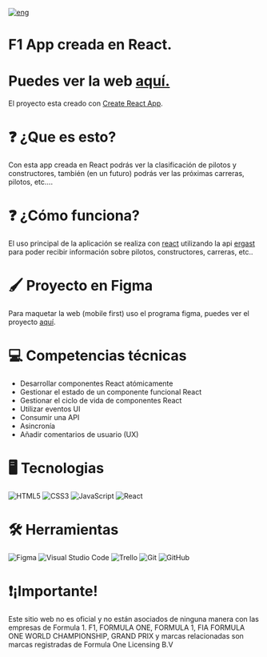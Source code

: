 [![eng](https://img.shields.io/badge/lang-eng-yellow.svg)](https://github.com/ItzAle/f1-app/blob/main/README.md)

# F1 App creada en React.

# Puedes ver la web [aquí.](https://f1-app-sigma.vercel.app)

El proyecto esta creado con [Create React App](https://github.com/facebook/create-react-app).

# ❓ ¿Que es esto?

Con esta app creada en React podrás ver la clasificación de pilotos y constructores, también (en un futuro) podrás ver las próximas carreras, pilotos, etc....

# ❓ ¿Cómo funciona?

El uso principal de la aplicación se realiza con [react](es.react.dev) utilizando la api [ergast](https://ergast.com/mrd/) para poder recibir información sobre pilotos, constructores, carreras, etc..

# 🖌️ Proyecto en Figma

Para maquetar la web (mobile first) uso el programa figma, puedes ver el proyecto [aquí](https://www.figma.com/design/ODMeDrwZXAJ3uYMqaNU37N/Untitled?node-id=45-1226&t=FxrkAr6LKEDzR72J-1).

# 💻 Competencias técnicas

- Desarrollar componentes React atómicamente
- Gestionar el estado de un componente funcional React
- Gestionar el ciclo de vida de componentes React
- Utilizar eventos UI
- Consumir una API
- Asincronía
- Añadir comentarios de usuario (UX)

# 🖥️ Tecnologias

![HTML5](https://img.shields.io/badge/html5-%23E34F26.svg?style=for-the-badge&logo=html5&logoColor=white)
![CSS3](https://img.shields.io/badge/css3-%231572B6.svg?style=for-the-badge&logo=css3&logoColor=white)
![JavaScript](https://img.shields.io/badge/javascript-%23323330.svg?style=for-the-badge&logo=javascript&logoColor=%23F7DF1E)
![React](https://img.shields.io/badge/react-%2320232a.svg?style=for-the-badge&logo=react&logoColor=%2361DAFB)

# 🛠️ Herramientas

![Figma](https://img.shields.io/badge/figma-%23F24E1E.svg?style=for-the-badge&logo=figma&logoColor=white)
![Visual Studio Code](https://img.shields.io/badge/Visual%20Studio%20Code-0078d7.svg?style=for-the-badge&logo=visual-studio-code&logoColor=white)
![Trello](https://img.shields.io/badge/Trello-%23026AA7.svg?style=for-the-badge&logo=Trello&logoColor=white)
![Git](https://img.shields.io/badge/git-%23F05033.svg?style=for-the-badge&logo=git&logoColor=white)
![GitHub](https://img.shields.io/badge/github-%23121011.svg?style=for-the-badge&logo=github&logoColor=white)

# ❗¡Importante!

Este sitio web no es oficial y no están asociados de ninguna manera con las empresas de Formula 1. F1, FORMULA ONE, FORMULA 1, FIA FORMULA ONE WORLD CHAMPIONSHIP, GRAND PRIX y marcas relacionadas son marcas registradas de Formula One Licensing B.V
